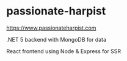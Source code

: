 # passionate-harpist

https://www.passionateharpist.com

.NET 5 backend with MongoDB for data

React frontend using Node & Express for SSR
